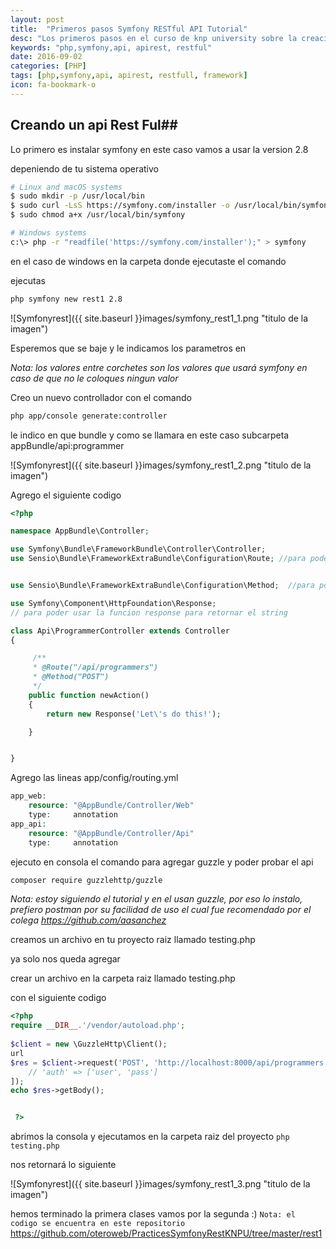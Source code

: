 ```yaml
---
layout: post
title:  "Primeros pasos Symfony RESTful API Tutorial"
desc: "Los primeros pasos en el curso de knp university sobre la creacion de API RESTful"
keywords: "php,symfony,api, apirest, restful"
date: 2016-09-02
categories: [PHP]
tags: [php,symfony,api, apirest, restfull, framework]
icon: fa-bookmark-o
---
```


## Creando un api Rest Ful##

Lo primero es instalar symfony en este caso vamos a usar la version 2.8

depeniendo de tu sistema operativo 

``` bash
# Linux and macOS systems
$ sudo mkdir -p /usr/local/bin
$ sudo curl -LsS https://symfony.com/installer -o /usr/local/bin/symfony
$ sudo chmod a+x /usr/local/bin/symfony

# Windows systems
c:\> php -r "readfile('https://symfony.com/installer');" > symfony

```

en el caso de windows en la carpeta donde ejecutaste el comando 

ejecutas 

``` bash
php symfony new rest1 2.8

```


![Symfonyrest]({{ site.baseurl }}images/symfony_rest1_1.png "titulo de la imagen")

Esperemos que se baje y le indicamos los parametros en 

_Nota: los valores entre corchetes son los valores que usará symfony en caso de que no le coloques ningun valor_

Creo un nuevo controllador con el comando
``` bash
php app/console generate:controller
```


le indico en que bundle y como se llamara en este caso subcarpeta appBundle/api:programmer

![Symfonyrest]({{ site.baseurl }}images/symfony_rest1_2.png "titulo de la imagen")


Agrego  el siguiente codigo 

``` php
<?php

namespace AppBundle\Controller;

use Symfony\Bundle\FrameworkBundle\Controller\Controller;
use Sensio\Bundle\FrameworkExtraBundle\Configuration\Route; //para poder usar el parametro ruta arriba de la funcion en los comentarios


use Sensio\Bundle\FrameworkExtraBundle\Configuration\Method;  //para poder usar el parametro metodo arriba de la funcion en los comentarios

use Symfony\Component\HttpFoundation\Response;
// para poder usar la funcion response para retornar el string

class Api\ProgrammerController extends Controller
{

     /**
     * @Route("/api/programmers")
     * @Method("POST")
     */
    public function newAction()
    {
        return new Response('Let\'s do this!');

    }


}

```
Agrego las lineas app/config/routing.yml


``` php
app_web:
    resource: "@AppBundle/Controller/Web"
    type:     annotation
app_api:
    resource: "@AppBundle/Controller/Api"
    type:     annotation

```


ejecuto en consola el comando para agregar guzzle y poder probar el api

``` bash
composer require guzzlehttp/guzzle

```

_Nota: estoy siguiendo el tutorial y en el usan guzzle, por eso lo instalo, prefiero postman por su facilidad de uso el cual fue recomendado por el colega <https://github.com/aasanchez>_

creamos un archivo en tu proyecto raiz llamado testing.php


ya solo nos queda agregar 

crear un archivo en la carpeta raiz llamado testing.php

con el siguiente codigo

``` php
<?php 
require __DIR__.'/vendor/autoload.php';
 
$client = new \GuzzleHttp\Client();
url
$res = $client->request('POST', 'http://localhost:8000/api/programmers', [
    // 'auth' => ['user', 'pass']
]);
echo $res->getBody();


 ?>
```

abrimos la consola y ejecutamos en la carpeta raiz del proyecto  `php testing.php`

nos retornará lo siguiente

![Symfonyrest]({{ site.baseurl }}images/symfony_rest1_3.png "titulo de la imagen")

hemos terminado la primera clases vamos  por la segunda :)
`Nota: el codigo se encuentra en este repositorio` 
<https://github.com/oteroweb/PracticesSymfonyRestKNPU/tree/master/rest1>
